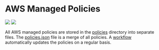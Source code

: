 # AWS Managed Policies

![](https://shields.io/date/1703485940.svg?label=last%20run)
![](https://shields.io/date/1703485940.svg?label=last%20updated)

All AWS managed policies are stored in the [policies](policies) directory into
separate files. The [policies.json](policies/policies.json) file is a merge of
all policies. A [workflow](.github/workflows/list-policies.yaml) automatically
updates the policies on a regular basis.
